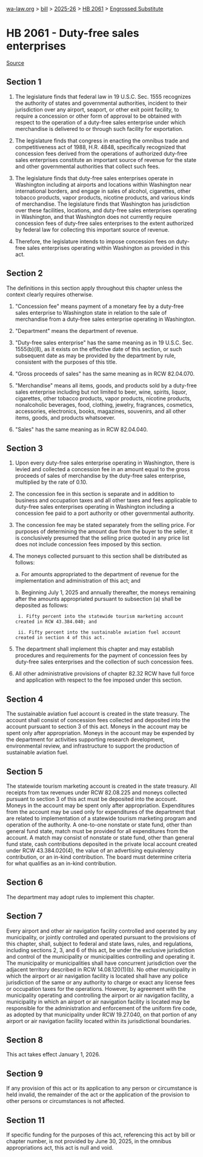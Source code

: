 [wa-law.org](/) > [bill](/bill/) > [2025-26](/bill/2025-26/) > [HB 2061](/bill/2025-26/hb/2061/) > [Engrossed Substitute](/bill/2025-26/hb/2061/S.E/)

# HB 2061 - Duty-free sales enterprises

[Source](http://lawfilesext.leg.wa.gov/biennium/2025-26/Pdf/Bills/House%20Bills/2061-S.E.pdf)

## Section 1
1. The legislature finds that federal law in 19 U.S.C. Sec. 1555 recognizes the authority of states and governmental authorities, incident to their jurisdiction over any airport, seaport, or other exit point facility, to require a concession or other form of approval to be obtained with respect to the operation of a duty-free sales enterprise under which merchandise is delivered to or through such facility for exportation.

2. The legislature finds that congress in enacting the omnibus trade and competitiveness act of 1988, H.R. 4848, specifically recognized that concession fees derived from the operations of authorized duty-free sales enterprises constitute an important source of revenue for the state and other governmental authorities that collect such fees.

3. The legislature finds that duty-free sales enterprises operate in Washington including at airports and locations within Washington near international borders, and engage in sales of alcohol, cigarettes, other tobacco products, vapor products, nicotine products, and various kinds of merchandise. The legislature finds that Washington has jurisdiction over these facilities, locations, and duty-free sales enterprises operating in Washington, and that Washington does not currently require concession fees of duty-free sales enterprises to the extent authorized by federal law for collecting this important source of revenue.

4. Therefore, the legislature intends to impose concession fees on duty-free sales enterprises operating within Washington as provided in this act.

## Section 2
The definitions in this section apply throughout this chapter unless the context clearly requires otherwise.

1. "Concession fee" means payment of a monetary fee by a duty-free sales enterprise to Washington state in relation to the sale of merchandise from a duty-free sales enterprise operating in Washington.

2. "Department" means the department of revenue.

3. "Duty-free sales enterprise" has the same meaning as in 19 U.S.C. Sec. 1555(b)(8), as it exists on the effective date of this section, or such subsequent date as may be provided by the department by rule, consistent with the purposes of this title.

4. "Gross proceeds of sales" has the same meaning as in RCW 82.04.070.

5. "Merchandise" means all items, goods, and products sold by a duty-free sales enterprise including but not limited to beer, wine, spirits, liquor, cigarettes, other tobacco products, vapor products, nicotine products, nonalcoholic beverages, food, clothing, jewelry, fragrances, cosmetics, accessories, electronics, books, magazines, souvenirs, and all other items, goods, and products whatsoever.

6. "Sales" has the same meaning as in RCW 82.04.040.

## Section 3
1. Upon every duty-free sales enterprise operating in Washington, there is levied and collected a concession fee in an amount equal to the gross proceeds of sales of merchandise by the duty-free sales enterprise, multiplied by the rate of 0.10.

2. The concession fee in this section is separate and in addition to business and occupation taxes and all other taxes and fees applicable to duty-free sales enterprises operating in Washington including a concession fee paid to a port authority or other governmental authority.

3. The concession fee may be stated separately from the selling price. For purposes of determining the amount due from the buyer to the seller, it is conclusively presumed that the selling price quoted in any price list does not include concession fees imposed by this section.

4. The moneys collected pursuant to this section shall be distributed as follows:

    a. For amounts appropriated to the department of revenue for the implementation and administration of this act; and

    b. Beginning July 1, 2025 and annually thereafter, the moneys remaining after the amounts appropriated pursuant to subsection (a) shall be deposited as follows:

        i. Fifty percent into the statewide tourism marketing account created in RCW 43.384.040; and

        ii. Fifty percent into the sustainable aviation fuel account created in section 4 of this act.

5. The department shall implement this chapter and may establish procedures and requirements for the payment of concession fees by duty-free sales enterprises and the collection of such concession fees.

6. All other administrative provisions of chapter 82.32 RCW have full force and application with respect to the fee imposed under this section.

## Section 4
The sustainable aviation fuel account is created in the state treasury. The account shall consist of concession fees collected and deposited into the account pursuant to section 3 of this act. Moneys in the account may be spent only after appropriation. Moneys in the account may be expended by the department for activities supporting research development, environmental review, and infrastructure to support the production of sustainable aviation fuel.

## Section 5
The statewide tourism marketing account is created in the state treasury. All receipts from tax revenues under RCW 82.08.225 and moneys collected pursuant to section 3 of this act must be deposited into the account. Moneys in the account may be spent only after appropriation. Expenditures from the account may be used only for expenditures of the department that are related to implementation of a statewide tourism marketing program and operation of the authority. A one-to-one nonstate or state fund, other than general fund state, match must be provided for all expenditures from the account. A match may consist of nonstate or state fund, other than general fund state, cash contributions deposited in the private local account created under RCW 43.384.020(4), the value of an advertising equivalency contribution, or an in-kind contribution. The board must determine criteria for what qualifies as an in-kind contribution.

## Section 6
The department may adopt rules to implement this chapter.

## Section 7
Every airport and other air navigation facility controlled and operated by any municipality, or jointly controlled and operated pursuant to the provisions of this chapter, shall, subject to federal and state laws, rules, and regulations, including sections 2, 3, and 6 of this act, be under the exclusive jurisdiction and control of the municipality or municipalities controlling and operating it. The municipality or municipalities shall have concurrent jurisdiction over the adjacent territory described in RCW 14.08.120(1)(b). No other municipality in which the airport or air navigation facility is located shall have any police jurisdiction of the same or any authority to charge or exact any license fees or occupation taxes for the operations. However, by agreement with the municipality operating and controlling the airport or air navigation facility, a municipality in which an airport or air navigation facility is located may be responsible for the administration and enforcement of the uniform fire code, as adopted by that municipality under RCW 19.27.040, on that portion of any airport or air navigation facility located within its jurisdictional boundaries.

## Section 8
This act takes effect January 1, 2026.

## Section 9
If any provision of this act or its application to any person or circumstance is held invalid, the remainder of the act or the application of the provision to other persons or circumstances is not affected.

## Section 11
If specific funding for the purposes of this act, referencing this act by bill or chapter number, is not provided by June 30, 2025, in the omnibus appropriations act, this act is null and void.
